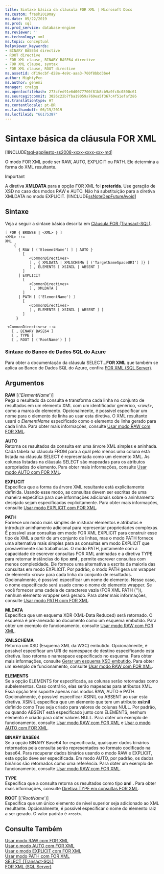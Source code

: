 ```yaml
---
title: Sintaxe básica da cláusula FOR XML | Microsoft Docs
ms.custom: fresh2019may
ms.date: 05/22/2019
ms.prod: sql
ms.prod_service: database-engine
ms.reviewer: ''
ms.technology: xml
ms.topic: conceptual
helpviewer_keywords:
- BINARY BASE64 directive
- ROOT directive
- FOR XML clause, BINARY BASE64 directive
- FOR XML clause, syntax
- FOR XML clause, ROOT directive
ms.assetid: df19ecbf-d28e-4e9c-aaa3-700f8bbd3be4
author: MightyPen
ms.author: genemi
manager: craigg
ms.openlocfilehash: 273cfed91e6d0077700f81b8cb9a0fc8c0300c61
ms.sourcegitcommit: 3026c22b7fba19059a769ea5f367c4f51efaf286
ms.translationtype: HT
ms.contentlocale: pt-BR
ms.lasthandoff: 06/15/2019
ms.locfileid: "66175387"
---
```

# <a name="basic-syntax-of-the-for-xml-clause"></a>Sintaxe básica da cláusula FOR XML

[!INCLUDE[tsql-appliesto-ss2008-xxxx-xxxx-xxx-md](../../includes/tsql-appliesto-ss2008-xxxx-xxxx-xxx-md.md)]

O modo FOR XML pode ser RAW, AUTO, EXPLICIT ou PATH. Ele determina a forma do XML resultante.  
  
> [!IMPORTANT]  
> A diretiva **XMLDATA** para a opção FOR XML foi **preterida**. Use geração de XSD no caso dos modos RAW e AUTO. Não há substituição para a diretiva XMLDATA no modo EXPLICIT. [!INCLUDE[ssNoteDepFutureAvoid](../../includes/ssnotedepfutureavoid-md.md)]

## <a name="syntax"></a>Sintaxe

Veja a seguir a sintaxe básica descrita em [Cláusula FOR (Transact-SQL)](../../t-sql/queries/select-for-clause-transact-sql.md).

```  
[ FOR { BROWSE | <XML> } ]  
<XML> ::=  
XML   
    {   
      { RAW [ ('ElementName') ] | AUTO }   
        [   
           <CommonDirectives>   
           [ , { XMLDATA | XMLSCHEMA [ ('TargetNameSpaceURI') ]} ]
           [ , ELEMENTS [ XSINIL | ABSENT ]   
        ]  
      | EXPLICIT   
        [   
           <CommonDirectives>   
           [ , XMLDATA ]   
        ]  
      | PATH [ ('ElementName') ]   
        [   
           <CommonDirectives>   
           [ , ELEMENTS [ XSINIL | ABSENT ] ]  
        ]  
     }   
  
 <CommonDirectives> ::=   
   [ , BINARY BASE64 ]  
   [ , TYPE ]  
   [ , ROOT [ ('RootName') ] ]  
```  

### <a name="syntax-for-azure-sql-database"></a>Sintaxe do Banco de Dados SQL do Azure

Para obter a documentação da cláusula SELECT...**FOR XML** que também se aplica ao Banco de Dados SQL do Azure, confira [FOR XML (SQL Server)](../../relational-databases/xml/for-xml-sql-server.md).

## <a name="arguments"></a>Argumentos

**RAW** [('_ElementName_')]  
 Pega o resultado da consulta e transforma cada linha no conjunto de resultados em um elemento XML com um identificador genérico, \<row/>, como a marca do elemento. Opcionalmente, é possível especificar um nome para o elemento de linha ao usar esta diretiva. O XML resultante usará o *ElementName* especificado como o elemento de linha gerado para cada linha. Para obter mais informações, consulte [Usar modo RAW com FOR XML](../../relational-databases/xml/use-raw-mode-with-for-xml.md).  
  
**AUTO**  
 Retorna os resultados da consulta em uma árvore XML simples e aninhada. Cada tabela na cláusula FROM para a qual pelo menos uma coluna está listada na cláusula SELECT é representada como um elemento XML. As colunas listadas na cláusula SELECT são mapeadas para os atributos apropriados do elemento. Para obter mais informações, consulte [Usar modo AUTO com FOR XML](../../relational-databases/xml/use-auto-mode-with-for-xml.md).  
  
**EXPLICIT**  
 Especifica que a forma da árvore XML resultante está explicitamente definida. Usando esse modo, as consultas devem ser escritas de uma maneira específica para que informações adicionais sobre o aninhamento desejado sejam especificadas explicitamente. Para obter mais informações, consulte [Usar modo EXPLICIT com FOR XML](../../relational-databases/xml/use-explicit-mode-with-for-xml.md).  
  
**PATH**  
 Fornece um modo mais simples de misturar elementos e atributos e introduzir aninhamento adicional para representar propriedades complexas. É possível usar consultas em modo FOR XML EXPLICIT para construir esse tipo de XML a partir de um conjunto de linhas, mas o modo PATH fornece uma alternativa mais simples para as consultas em modo EXPLICIT que provavelmente são trabalhosas. O modo PATH, juntamente com a capacidade de escrever consultas FOR XML aninhadas e a diretiva TYPE para retornar instâncias do tipo **xml** , permite escrever consultas com menos complexidade. Ele fornece uma alternativa a escrita da maioria das consultas em modo EXPLICIT. Por padrão, o modo PATH gera um wrapper de elemento \<row> para cada linha do conjunto de resultados. Opcionalmente, é possível especificar um nome de elemento. Nesse caso, o nome especificado será usado como o nome do elemento wrapper. Se você fornecer uma cadeia de caracteres vazia (FOR XML PATH ('')), nenhum elemento wrapper será gerado. Para obter mais informações, consulte [Usar modo PATH com FOR XML](../../relational-databases/xml/use-path-mode-with-for-xml.md).  
  
**MLDATA**  
 Especifica que um esquema XDR (XML-Data Reduced) será retornado. O esquema é pré-anexado ao documento como um esquema embutido. Para obter um exemplo de funcionamento, consulte [Usar modo RAW com FOR XML](../../relational-databases/xml/use-raw-mode-with-for-xml.md).  
  
**XMLSCHEMA**  
 Retorna um XSD (Esquema XML da W3C) embutido. Opcionalmente, é possível especificar um URI de namespace de destino especificando esta diretiva. Isso retorna o namespace especificado no esquema. Para obter mais informações, consulte [Gerar um esquema XSD embutido](../../relational-databases/xml/generate-an-inline-xsd-schema.md). Para obter um exemplo de funcionamento, consulte [Usar modo RAW com FOR XML](../../relational-databases/xml/use-raw-mode-with-for-xml.md).  
  
**ELEMENTS**  
 Se a opção ELEMENTS for especificada, as colunas serão retornadas como subelementos. Caso contrário, elas serão mapeadas para atributos XML. Essa opção tem suporte apenas nos modos RAW, AUTO e PATH. Opcionalmente, é possível especificar XSINIL ou ABSENT ao usar esta diretiva. XSINIL especifica que um elemento que tem um atributo **xsi:nil** definido como True seja criado para valores de colunas NULL. Por padrão, ou quando ABSENT está especificado junto com ELEMENTS, nenhum elemento é criado para obter valores NULL. Para obter um exemplo de funcionamento, consulte [Usar modo RAW com FOR XML](../../relational-databases/xml/use-raw-mode-with-for-xml.md) e [Usar o modo AUTO com FOR XML](../../relational-databases/xml/use-auto-mode-with-for-xml.md).  
  
**BINARY BASE64**  
 Se a opção BINARY Base64 for especificada, quaisquer dados binários retornados pela consulta serão representados no formato codificado na base64. Para recuperar dados binários usando o modo RAW e EXPLICIT, esta opção deve ser especificada. Em modo AUTO, por padrão, os dados binários são retornados como uma referência. Para obter um exemplo de funcionamento, consulte [Usar modo RAW com FOR XML](../../relational-databases/xml/use-raw-mode-with-for-xml.md).  
  
**TYPE**  
 Especifica que a consulta retorna os resultados como tipo **xml** . Para obter mais informações, consulte [Diretiva TYPE em consultas FOR XML](../../relational-databases/xml/type-directive-in-for-xml-queries.md).  
  
**ROOT** [('_RootName_')]  
 Especifica que um único elemento de nível superior seja adicionado ao XML resultante. Opcionalmente, é possível especificar o nome do elemento raiz a ser gerado. O valor padrão é `<root>`.  
  
## <a name="see-also"></a>Consulte Também  
 [Usar modo RAW com FOR XML](../../relational-databases/xml/use-raw-mode-with-for-xml.md)   
 [Usar o modo AUTO com FOR XML](../../relational-databases/xml/use-auto-mode-with-for-xml.md)   
 [Usar o modo EXPLICIT com FOR XML](../../relational-databases/xml/use-explicit-mode-with-for-xml.md)   
 [Usar modo PATH com FOR XML](../../relational-databases/xml/use-path-mode-with-for-xml.md)   
 [SELECT &#40;Transact-SQL&#41;](../../t-sql/queries/select-transact-sql.md)   
 [FOR XML &#40;SQL Server&#41;](../../relational-databases/xml/for-xml-sql-server.md)  
